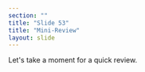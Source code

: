 ```yaml
---
section: ""
title: "Slide 53"
title: "Mini-Review"
layout: slide
---
```


Let's take a moment for a quick review.